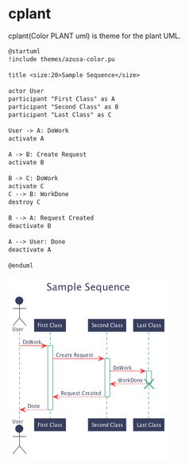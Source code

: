 # cplant
cplant(Color PLANT uml) is theme for the plant UML.

```uml
@startuml
!include themes/azusa-color.pu

title <size:20>Sample Sequence</size>

actor User
participant "First Class" as A
participant "Second Class" as B
participant "Last Class" as C

User -> A: DoWork
activate A

A -> B: Create Request
activate B

B -> C: DoWork
activate C
C --> B: WorkDone
destroy C

B --> A: Request Created
deactivate B

A --> User: Done
deactivate A

@enduml

```

![azusa-color](sample_seq.png)
